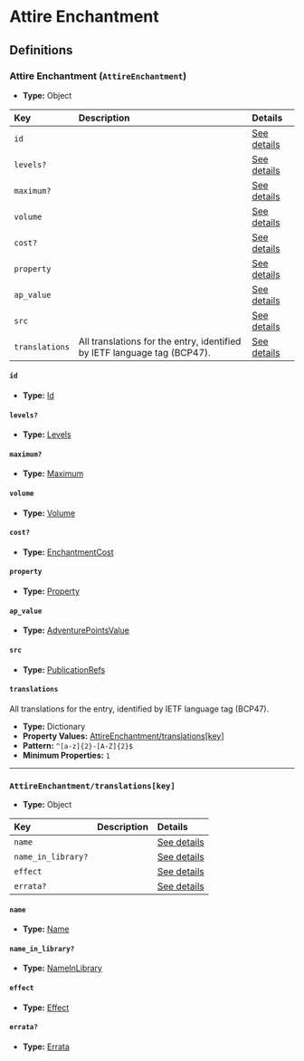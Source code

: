# Attire Enchantment

## Definitions

### <a name="AttireEnchantment"></a> Attire Enchantment (`AttireEnchantment`)

- **Type:** Object

Key | Description | Details
:-- | :-- | :--
`id` |  | <a href="#AttireEnchantment/id">See details</a>
`levels?` |  | <a href="#AttireEnchantment/levels">See details</a>
`maximum?` |  | <a href="#AttireEnchantment/maximum">See details</a>
`volume` |  | <a href="#AttireEnchantment/volume">See details</a>
`cost?` |  | <a href="#AttireEnchantment/cost">See details</a>
`property` |  | <a href="#AttireEnchantment/property">See details</a>
`ap_value` |  | <a href="#AttireEnchantment/ap_value">See details</a>
`src` |  | <a href="#AttireEnchantment/src">See details</a>
`translations` | All translations for the entry, identified by IETF language tag (BCP47). | <a href="#AttireEnchantment/translations">See details</a>

#### <a name="AttireEnchantment/id"></a> `id`

- **Type:** <a href="../_Activatable.md#Id">Id</a>

#### <a name="AttireEnchantment/levels"></a> `levels?`

- **Type:** <a href="../_Activatable.md#Levels">Levels</a>

#### <a name="AttireEnchantment/maximum"></a> `maximum?`

- **Type:** <a href="../_Activatable.md#Maximum">Maximum</a>

#### <a name="AttireEnchantment/volume"></a> `volume`

- **Type:** <a href="../_Activatable.md#Volume">Volume</a>

#### <a name="AttireEnchantment/cost"></a> `cost?`

- **Type:** <a href="../_Activatable.md#EnchantmentCost">EnchantmentCost</a>

#### <a name="AttireEnchantment/property"></a> `property`

- **Type:** <a href="../_Activatable.md#Property">Property</a>

#### <a name="AttireEnchantment/ap_value"></a> `ap_value`

- **Type:** <a href="../_Activatable.md#AdventurePointsValue">AdventurePointsValue</a>

#### <a name="AttireEnchantment/src"></a> `src`

- **Type:** <a href="../source/_PublicationRef.md#PublicationRefs">PublicationRefs</a>

#### <a name="AttireEnchantment/translations"></a> `translations`

All translations for the entry, identified by IETF language tag (BCP47).

- **Type:** Dictionary
- **Property Values:** <a href="#AttireEnchantment/translations[key]">AttireEnchantment/translations[key]</a>
- **Pattern:** `^[a-z]{2}-[A-Z]{2}$`
- **Minimum Properties:** `1`

---

### <a name="AttireEnchantment/translations[key]"></a> `AttireEnchantment/translations[key]`

- **Type:** Object

Key | Description | Details
:-- | :-- | :--
`name` |  | <a href="#AttireEnchantment/translations[key]/name">See details</a>
`name_in_library?` |  | <a href="#AttireEnchantment/translations[key]/name_in_library">See details</a>
`effect` |  | <a href="#AttireEnchantment/translations[key]/effect">See details</a>
`errata?` |  | <a href="#AttireEnchantment/translations[key]/errata">See details</a>

#### <a name="AttireEnchantment/translations[key]/name"></a> `name`

- **Type:** <a href="../_Activatable.md#Name">Name</a>

#### <a name="AttireEnchantment/translations[key]/name_in_library"></a> `name_in_library?`

- **Type:** <a href="../_Activatable.md#NameInLibrary">NameInLibrary</a>

#### <a name="AttireEnchantment/translations[key]/effect"></a> `effect`

- **Type:** <a href="../_Activatable.md#Effect">Effect</a>

#### <a name="AttireEnchantment/translations[key]/errata"></a> `errata?`

- **Type:** <a href="../source/_Erratum.md#Errata">Errata</a>
